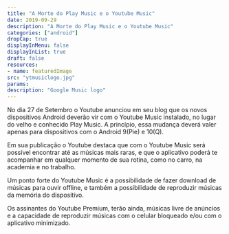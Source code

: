 ```yaml
---
title: "A Morte do Play Music e o Youtube Music"
date: 2019-09-29
description: "A Morte do Play Music e o Youtube Music"
categories: ["android"]
dropCap: true
displayInMenu: false
displayInList: true
draft: false
resources:
- name: featuredImage
src: "ytmusiclogo.jpg"
params: 
description: "Google Music logo"
---
```



No dia 27 de Setembro o Youtube anunciou em seu blog que os novos dispositivos Android deverão vir com o Youtube Music instalado, no lugar do velho e conhecido Play Music. A princípio, essa mudança deverá valer apenas para dispositivos com o Android 9(Pie) e 10(Q).

Em sua publicação o Youtube destaca que com o Youtube Music será possível encontrar até as músicas mais raras, e que o aplicativo poderá te acompanhar em qualquer momento de sua rotina, como no carro, na academia e no trabalho.

Um ponto forte do Youtube Music é a possibilidade de fazer download de músicas para ouvir offline, e também a possibilidade de reproduzir músicas da memória do dispositivo.

Os assinantes do Youtube Premium, terão ainda, músicas livre de anúncios e a capacidade de reproduzir músicas com o celular bloqueado e/ou com o aplicativo minimizado.

